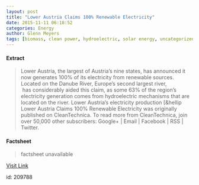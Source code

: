 ```yaml
---
layout: post
title: "Lower Austria Claims 100% Renewable Electricity"
date: 2015-11-11 06:18:52
categories: Energy
author: Glenn Meyers
tags: [biomass, clean power, hydroelectric, solar energy, uncategorized, wind energy, danube, lower austria claims 100% renewable electricity, nuclear, solar, wind]
---
```



#### Extract
>Lower Austria, the largest of Austria&#8217;s nine states, has announced it now generates 100% of its electricity from renewable sources. Located on the Danube River, Europe&#8217;s second largest river,  has considerably aided this claim, as some 63% of the region&#8217;s electricity generation comes from hydroelectric mechanisms that are located on the river. Lower Austria&#8217;s electricity production [&#038;hellip
Lower Austria Claims 100% Renewable Electricity was originally published on CleanTechnica. 
To read more from CleanTechnica, join over 50,000 other subscribers: Google+ | Email | Facebook | RSS | Twitter.

#### Factsheet
>factsheet unavailable

[Visit Link](http://cleantechnica.com/2015/11/11/lower-austria-claims-100-renewable-electricity/)

id:  209788
